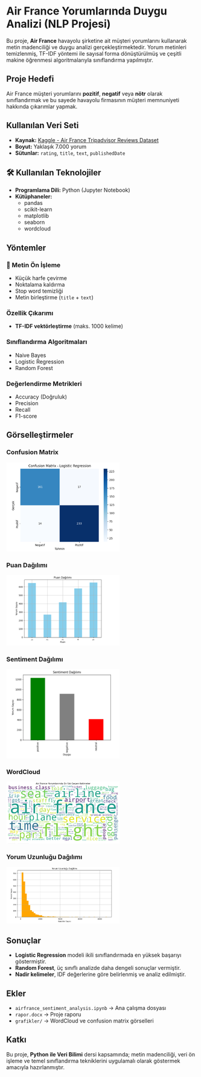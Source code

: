 # Air France Yorumlarında Duygu Analizi (NLP Projesi)

Bu proje, **Air France** havayolu şirketine ait müşteri yorumlarını kullanarak metin madenciliği ve duygu analizi gerçekleştirmektedir. Yorum metinleri temizlenmiş, TF-IDF yöntemi ile sayısal forma dönüştürülmüş ve çeşitli makine öğrenmesi algoritmalarıyla sınıflandırma yapılmıştır.

## Proje Hedefi
Air France müşteri yorumlarını **pozitif**, **negatif** veya **nötr** olarak sınıflandırmak ve bu sayede havayolu firmasının müşteri memnuniyeti hakkında çıkarımlar yapmak.

## Kullanılan Veri Seti
- **Kaynak:** [Kaggle - Air France Tripadvisor Reviews Dataset](https://www.kaggle.com/datasets/saharnazyaghoobpoor/air-france-reviews-dataset)
- **Boyut:** Yaklaşık 7.000 yorum
- **Sütunlar:** `rating`, `title`, `text`, `publishedDate`

## 🛠️ Kullanılan Teknolojiler
- **Programlama Dili:** Python (Jupyter Notebook)
- **Kütüphaneler:**
  - pandas  
  - scikit-learn  
  - matplotlib  
  - seaborn  
  - wordcloud

## Yöntemler

### 📝 Metin Ön İşleme
- Küçük harfe çevirme  
- Noktalama kaldırma  
- Stop word temizliği  
- Metin birleştirme (`title` + `text`)

### Özellik Çıkarımı
- **TF-IDF vektörleştirme** (maks. 1000 kelime)

### Sınıflandırma Algoritmaları
- Naive Bayes  
- Logistic Regression  
- Random Forest

### Değerlendirme Metrikleri
- Accuracy (Doğruluk)  
- Precision  
- Recall  
- F1-score

## Görselleştirmeler
### Confusion Matrix
<img src="Confusion Matrix.png" width="300"/>

### Puan Dağılımı
<img src="Puan Dağılımı.png" width="300"/>

### Sentiment Dağılımı
<img src="Sentiment Dağılımı.png" width="300"/>

### WordCloud
<img src="WordCloud.png" width="300"/>

### Yorum Uzunluğu Dağılımı
<img src="Yorum Uzunluğu Dağılımı.png" width="300"/>

## Sonuçlar
- **Logistic Regression** modeli ikili sınıflandırmada en yüksek başarıyı göstermiştir.
- **Random Forest**, üç sınıflı analizde daha dengeli sonuçlar vermiştir.
- **Nadir kelimeler**, IDF değerlerine göre belirlenmiş ve analiz edilmiştir.

## Ekler
- `airfrance_sentiment_analysis.ipynb` → Ana çalışma dosyası  
- `rapor.docx` → Proje raporu  
- `grafikler/` → WordCloud ve confusion matrix görselleri

## Katkı
Bu proje, **Python ile Veri Bilimi** dersi kapsamında; metin madenciliği, veri ön işleme ve temel sınıflandırma tekniklerini uygulamalı olarak göstermek amacıyla hazırlanmıştır.
